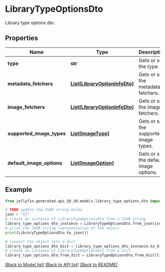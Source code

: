 # LibraryTypeOptionsDto

Library type options dto.

## Properties

Name | Type | Description | Notes
------------ | ------------- | ------------- | -------------
**type** | **str** | Gets or sets the type. | [optional] 
**metadata_fetchers** | [**List[LibraryOptionInfoDto]**](LibraryOptionInfoDto.md) | Gets or sets the metadata fetchers. | [optional] 
**image_fetchers** | [**List[LibraryOptionInfoDto]**](LibraryOptionInfoDto.md) | Gets or sets the image fetchers. | [optional] 
**supported_image_types** | [**List[ImageType]**](ImageType.md) | Gets or sets the supported image types. | [optional] 
**default_image_options** | [**List[ImageOption]**](ImageOption.md) | Gets or sets the default image options. | [optional] 

## Example

```python
from jellyfin.generated.api_10_10.models.library_type_options_dto import LibraryTypeOptionsDto

# TODO update the JSON string below
json = "{}"
# create an instance of LibraryTypeOptionsDto from a JSON string
library_type_options_dto_instance = LibraryTypeOptionsDto.from_json(json)
# print the JSON string representation of the object
print(LibraryTypeOptionsDto.to_json())

# convert the object into a dict
library_type_options_dto_dict = library_type_options_dto_instance.to_dict()
# create an instance of LibraryTypeOptionsDto from a dict
library_type_options_dto_from_dict = LibraryTypeOptionsDto.from_dict(library_type_options_dto_dict)
```
[[Back to Model list]](README.md#documentation-for-models) [[Back to API list]](README.md#documentation-for-api-endpoints) [[Back to README]](README.md)


